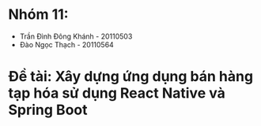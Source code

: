 # Nhóm 11:
- Trần Đình Đông Khánh - 20110503
- Đào Ngọc Thạch - 20110564 
# Đề tài: Xây dựng ứng dụng bán hàng tạp hóa sử dụng React Native và Spring Boot
